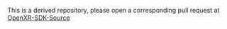 <!--
Copyright (c) 2022-2024, The Khronos Group Inc.

SPDX-License-Identifier: CC-BY-4.0
-->
This is a derived repository, please open a corresponding pull request at [OpenXR-SDK-Source](https://github.com/KhronosGroup/OpenXR-SDK-Source)
